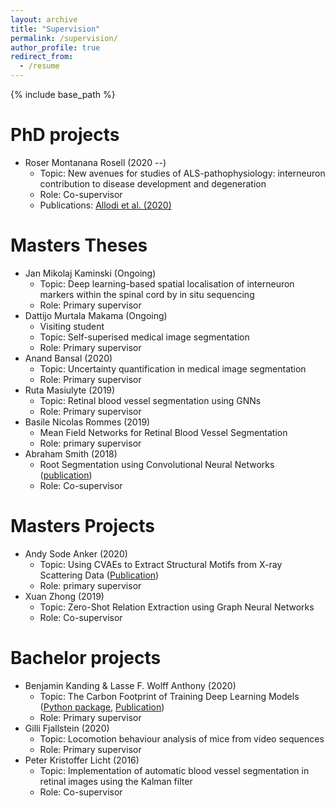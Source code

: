 ```yaml
---
layout: archive
title: "Supervision"
permalink: /supervision/
author_profile: true
redirect_from:
  - /resume
---
```


{% include base_path %}

PhD projects
======
* Roser Montanana Rosell (2020 --)
	* Topic: New avenues for studies of ALS-pathophysiology: interneuron contribution to disease development and degeneration
	* Role: Co-supervisor 
	* Publications: [Allodi et al. (2020)](https://raghavian.github.io/publication/2020-01-01-Locomotor-deficits-in-ALS-mice-are-paralleled-by-loss-of-V1-interneuron-connections-onto-fast-motor-neurons)

Masters Theses
======
* Jan Mikolaj Kaminski (Ongoing)
	* Topic: Deep learning-based spatial localisation of interneuron markers within the spinal cord by in situ sequencing
	* Role: Primary supervisor
* Dattijo Murtala Makama (Ongoing)
	* Visiting student
	* Topic: Self-superised medical image segmentation
	* Role: Primary supervisor
* Anand Bansal (2020)
	* Topic: Uncertainty quantification in medical image segmentation
	* Role: Primary supervisor
* Ruta Masiulyte (2019)
	* Topic: Retinal blood vessel segmentation using GNNs
	* Role: Primary supervisor
* Basile Nicolas Rommes (2019)
	* Mean Field Networks for Retinal Blood Vessel Segmentation 
	* Role: primary supervisor
* Abraham Smith (2018)
	* Root Segmentation using Convolutional Neural Networks ([publication](https://raghavian.github.io/publication/2019-01-01-Segmentation-of-roots-in-soil-with-U-Net))
	* Role: Co-supervisor

Masters Projects
======
* Andy Sode Anker (2020)
	* Topic: Using CVAEs to Extract Structural Motifs from X-ray Scattering Data ([Publication](https://raghavian.github.io/publication/2020-07-characterisingAtomicStrucs))
	* Role: primary supervisor
* Xuan Zhong (2019) 
	* Topic: Zero-Shot Relation Extraction using Graph Neural Networks
	* Role: Co-supervisor

Bachelor projects
======
* Benjamin Kanding & Lasse F. Wolff Anthony (2020)
	* Topic: The Carbon Footprint of Training Deep Learning Models ([Python package](https://pypi.org/project/carbontracker/), [Publication](https://raghavian.github.io/publication/2020-07-carbontracker))
	* Role: Primary supervisor
* Gilli Fjallstein (2020)
	* Topic: Locomotion behaviour analysis of mice from video sequences
	* Role: Primary supervisor
* Peter Kristoffer Licht (2016)
	* Topic: Implementation of automatic blood vessel segmentation in retinal images using
the Kalman filter
	* Role: Co-supervisor

